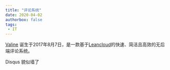 ```yaml
---
title: "评论系统"
date: 2020-04-02
authorbox: false
tags:
 - IT
---
```


[Valine](https://valine.js.org/) 诞生于2017年8月7日，是一款基于[Leancloud](https://leancloud.cn/)的快速、简洁且高效的无后端评论系统。

Disqus 貌似墙了